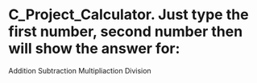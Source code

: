# C_Project_Calculator. Just type the first number, second number then will show the answer for:
Addition
Subtraction
Multipliaction
Division

